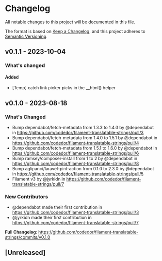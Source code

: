 # Changelog

All notable changes to this project will be documented in this file.

The format is based on [Keep a Changelog](https://keepachangelog.com/en/1.0.0/),
and this project adheres to [Semantic Versioning](https://semver.org/spec/v2.0.0.html).

## v0.1.1 - 2023-10-04

### What's changed

#### Added

- [Temp] catch link picker picks in the __html() helper

## v0.1.0 - 2023-08-18

### What's Changed

- Bump dependabot/fetch-metadata from 1.3.3 to 1.4.0 by @dependabot in https://github.com/codedor/filament-translatable-strings/pull/3
- Bump dependabot/fetch-metadata from 1.4.0 to 1.5.1 by @dependabot in https://github.com/codedor/filament-translatable-strings/pull/4
- Bump dependabot/fetch-metadata from 1.5.1 to 1.6.0 by @dependabot in https://github.com/codedor/filament-translatable-strings/pull/6
- Bump ramsey/composer-install from 1 to 2 by @dependabot in https://github.com/codedor/filament-translatable-strings/pull/8
- Bump aglipanci/laravel-pint-action from 0.1.0 to 2.3.0 by @dependabot in https://github.com/codedor/filament-translatable-strings/pull/5
- Filament v3 by @jyrkidn in https://github.com/codedor/filament-translatable-strings/pull/7

### New Contributors

- @dependabot made their first contribution in https://github.com/codedor/filament-translatable-strings/pull/3
- @jyrkidn made their first contribution in https://github.com/codedor/filament-translatable-strings/pull/7

**Full Changelog**: https://github.com/codedor/filament-translatable-strings/commits/v0.1.0

## [Unreleased]
